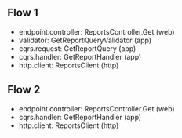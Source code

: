 ## Flow 1
- endpoint.controller: ReportsController.Get (web)
- validator: GetReportQueryValidator (app)
- cqrs.request: GetReportQuery (app)
- cqrs.handler: GetReportHandler (app)
- http.client: ReportsClient (http)

## Flow 2
- endpoint.controller: ReportsController.Get (web)
- cqrs.handler: GetReportHandler (app)
- http.client: ReportsClient (http)

